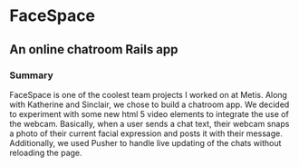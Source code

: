 # FaceSpace
## An online chatroom Rails app

### Summary

FaceSpace is one of the coolest team projects I worked on at Metis. Along with Katherine and Sinclair, we chose to build a chatroom app. We decided to experiment with some new html 5 video elements to integrate the use of the webcam. Basically, when a user sends a chat text, their webcam snaps a photo of their current facial expression and posts it with their message. Additionally, we used Pusher to handle live updating of the chats without reloading the page. 
